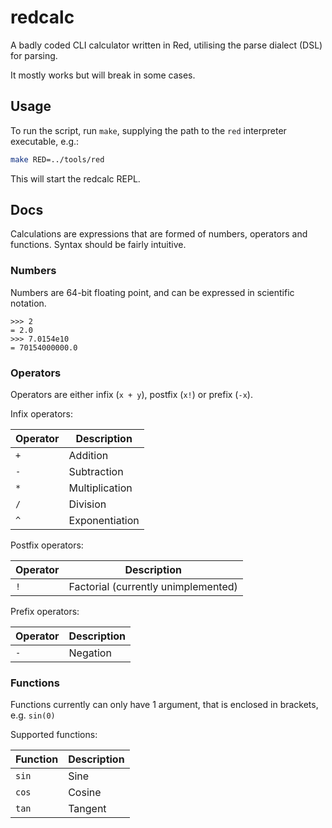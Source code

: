 # redcalc

A badly coded CLI calculator written in Red, utilising the parse dialect (DSL) for parsing.

It mostly works but will break in some cases.

## Usage

To run the script, run `make`, supplying the path to the `red` interpreter executable, e.g.:

```bash
make RED=../tools/red
```

This will start the redcalc REPL.

## Docs

Calculations are expressions that are formed of numbers, operators and functions. Syntax should be fairly intuitive.

### Numbers

Numbers are 64-bit floating point, and can be expressed in scientific notation.

```
>>> 2
= 2.0
>>> 7.0154e10
= 70154000000.0
```

### Operators

Operators are either infix (`x + y`), postfix (`x!`) or prefix (`-x`).

Infix operators:

| Operator | Description    |
| -------- | -------------- |
| `+`      | Addition       |
| `-`      | Subtraction    |
| `*`      | Multiplication |
| `/`      | Division       |
| `^`      | Exponentiation |

Postfix operators:

| Operator | Description                              |
| -------- | ---------------------------------------- |
| `!`      | Factorial (currently unimplemented)      |

Prefix operators:

| Operator | Description |
| -------- | ----------- |
| `-`      | Negation    |

### Functions

Functions currently can only have 1 argument, that is enclosed in brackets, e.g. `sin(0)`

Supported functions:

| Function | Description |
| -------- | ----------- |
| `sin`    | Sine        |
| `cos`    | Cosine      |
| `tan`    | Tangent     |